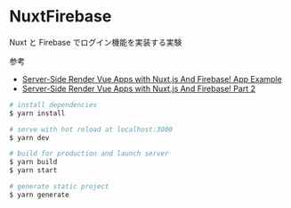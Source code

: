 # NuxtFirebase

Nuxt と Firebase でログイン機能を実装する実験

参考

- [Server-Side Render Vue Apps with Nuxt.js And Firebase! App Example](https://www.youtube.com/watch?v=TjQsOy-8Wqo&t=486s)
- [Server-Side Render Vue Apps with Nuxt.js And Firebase! Part 2](https://www.youtube.com/watch?v=ix22-aX69qo)

```bash
# install dependencies
$ yarn install

# serve with hot reload at localhost:3000
$ yarn dev

# build for production and launch server
$ yarn build
$ yarn start

# generate static project
$ yarn generate
```
